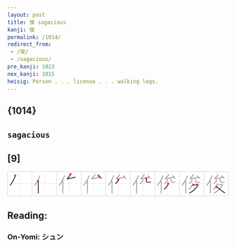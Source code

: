 ```yaml
---
layout: post
title: 俊 sagacious
kanji: 俊
permalink: /1014/
redirect_from:
 - /俊/
 - /sagacious/
pre_kanji: 1013
nex_kanji: 1015
heisig: Person . . . license . . . walking legs.
---
```


## {1014}

## `sagacious`

## [9]

<div class="stroke"><img src="../images/E4BF8A.png" /></div>

## Reading:

### On-Yomi: シュン
